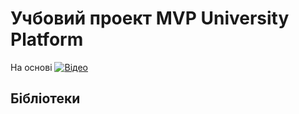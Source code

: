 # Учбовий проект MVP University Platform 

На основі 
[![Відео](http://img.youtube.com/vi/UkwpJyvf8CA/0.jpg)](https://www.youtube.com/watch?v=UkwpJyvf8CA&list=PLlKID9PnOE5jiWTTsshCXdz5qvg8JWezX "Відео")

## Бібліотеки
